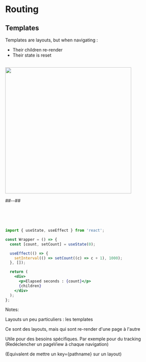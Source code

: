 <!-- .slide: class="two-column with-code" -->

<style>
  .template-schema-img {
    width: 400px;
    height: auto;
    display: block;
    margin-top: 30px!important;
  }
</style>

# Routing

## Templates

Templates are layouts, but when navigating :

- Their children re-render
- Their state is reset

<img src="./assets/images/02-routing/template-schema.png" class="template-schema-img" />

##--##

<br/> 
<br/>
<br/>

```jsx
import { useState, useEffect } from 'react';

const Wrapper = () => {
  const [count, setCount] = useState(0);

  useEffect(() => {
    setInterval(() => setCount((c) => c + 1), 1000);
  }, []);

  return (
    <div>
      <p>Elapsed seconds : {count}</p>
      {children}
    </div>
  );
};
```

<!-- .element: class="fragment" data-fragment-index="1"-->

Notes:

Layouts un peu particuliers : les templates

Ce sont des layouts, mais qui sont re-render d'une page à l'autre

Utile pour des besoins spécifiques. Par exemple pour du tracking (Redéclencher un pageView à chaque navigation)

(Equivalent de mettre un key={pathname} sur un layout)
